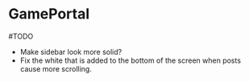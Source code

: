 # GamePortal

#TODO

- Make sidebar look more solid?
- Fix the white that is added to the bottom of the screen when posts cause more scrolling.

#